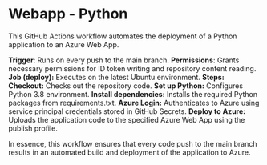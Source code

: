 # Webapp - Python
This GitHub Actions workflow automates the deployment of a Python application to an Azure Web App. 

**Trigger**: Runs on every push to the main branch.
**Permissions**: Grants necessary permissions for ID token writing and repository content reading.
**Job (deploy):** Executes on the latest Ubuntu environment.
**Steps:**
**Checkout:** Checks out the repository code.
**Set up Python:** Configures Python 3.8 environment.
**Install dependencies:** Installs the required Python packages from requirements.txt.
**Azure Login:** Authenticates to Azure using service principal credentials stored in GitHub Secrets.
**Deploy to Azure:** Uploads the application code to the specified Azure Web App using the publish profile.

In essence, this workflow ensures that every code push to the main branch results in an automated build and deployment of the application to Azure.



